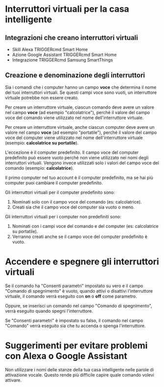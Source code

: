 # Interruttori virtuali per la casa intelligente

## Integrazioni che creano interruttori virtuali

* Skill Alexa TRIGGERcmd Smart Home
* Azione Google Assistant TRIGGERcmd Smart Home
* Integrazione TRIGGERcmd Samsung SmartThings

## Creazione e denominazione degli interruttori

Sia i comandi che i computer hanno un campo **voce** che determina il nome dei tuoi interruttori virtuali. Se questi campi voce sono vuoti, un interruttore virtuale potrebbe non essere creato.

Per creare un interruttore virtuale, ciascun comando deve avere un valore nel campo **voce** (ad esempio "calcolatrice"), perché il valore del campo voce del comando viene utilizzato nel nome dell'interruttore virtuale.

Per creare un interruttore virtuale, anche ciascun computer deve avere un valore nel campo **voce** (ad esempio "portatile"), perché il valore del campo voce del computer viene utilizzato nel nome dell'interruttore virtuale (esempio: **calcolatrice su portatile**).

L'eccezione è il computer predefinito. Il campo voce del computer predefinito può essere vuoto perché non viene utilizzato nei nomi degli interruttori virtuali. Vengono invece utilizzati solo i valori del campo voce del comando (esempio: **calcolatrice**).

Il primo computer nel tuo account è il computer predefinito, ma se hai più computer puoi cambiare il computer predefinito.

Gli interruttori virtuali per il computer predefinito sono:

1. Nominati solo con il campo voce del comando (es: calcolatrice).
1. Creati sia che il campo voce del computer sia vuoto o meno.

Gli interruttori virtuali per i computer non predefiniti sono:

1. Nominati con i campi voce del comando e del computer (es: calcolatrice su portatile).
1. Verranno creati anche se il campo voce del computer predefinito è vuoto.

# Accendere e spegnere gli interruttori virtuali

Se il comando ha "Consenti parametri" impostato su vero e il campo "Comando di spegnimento" è vuoto, quando attivi o disattivi l'interruttore virtuale, il comando verrà eseguito con **on** o **off** come parametro.

Oppure, se inserisci un comando nel campo "Comando di spegnimento", verrà eseguito quando spegni l'interruttore.

Se "Consenti parametri" è impostato su falso, il comando nel campo "Comando" verrà eseguito sia che tu accenda o spenga l'interruttore.

# Suggerimenti per evitare problemi con Alexa o Google Assistant

Non utilizzare i nomi delle stanze della tua casa intelligente nelle parole di attivazione vocale. Questo rende più difficile capire quale comando volevi attivare.
